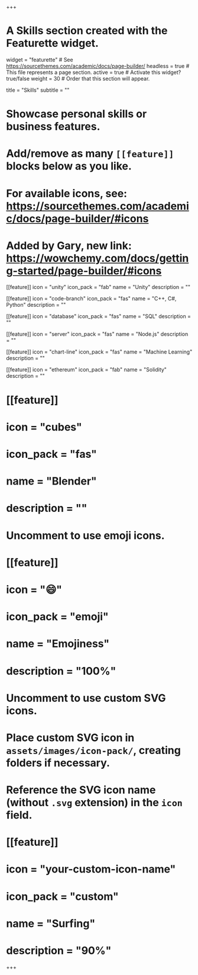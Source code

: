 +++
# A Skills section created with the Featurette widget.
widget = "featurette"  # See https://sourcethemes.com/academic/docs/page-builder/
headless = true  # This file represents a page section.
active = true  # Activate this widget? true/false
weight = 30  # Order that this section will appear.

title = "Skills"
subtitle = ""

# Showcase personal skills or business features.
# 
# Add/remove as many `[[feature]]` blocks below as you like.
# 
# For available icons, see: https://sourcethemes.com/academic/docs/page-builder/#icons
#   Added by Gary, new link: https://wowchemy.com/docs/getting-started/page-builder/#icons

[[feature]]
  icon = "unity"
  icon_pack = "fab"
  name = "Unity"
  description = ""
  
[[feature]]
  icon = "code-branch"
  icon_pack = "fas"
  name = "C++, C#, Python"
  description = ""  

[[feature]]
  icon = "database"
  icon_pack = "fas"
  name = "SQL"
  description = ""

[[feature]]
  icon = "server"
  icon_pack = "fas"
  name = "Node.js"
  description = ""

[[feature]]
  icon = "chart-line"
  icon_pack = "fas"
  name = "Machine Learning"
  description = ""

[[feature]]
  icon = "ethereum"
  icon_pack = "fab"
  name = "Solidity"
  description = ""

# [[feature]]
#   icon = "cubes"
#   icon_pack = "fas"
#   name = "Blender"
#   description = ""


# Uncomment to use emoji icons.
# [[feature]]
#  icon = ":smile:"
#  icon_pack = "emoji"
#  name = "Emojiness"
#  description = "100%"  

# Uncomment to use custom SVG icons.
# Place custom SVG icon in `assets/images/icon-pack/`, creating folders if necessary.
# Reference the SVG icon name (without `.svg` extension) in the `icon` field.
# [[feature]]
#  icon = "your-custom-icon-name"
#  icon_pack = "custom"
#  name = "Surfing"
#  description = "90%"

+++
